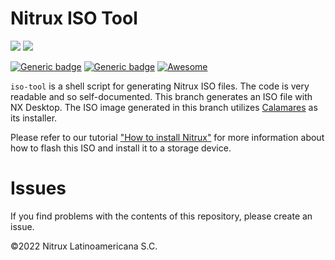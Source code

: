 # Nitrux ISO Tool

![](https://raw.githubusercontent.com/Nitrux/luv-icon-theme/master/Luv/mimetypes/64/application-x-cd-image.svg) ![](https://raw.githubusercontent.com/Nitrux/luv-icon-theme/master/Luv/apps/64/live-installer.svg)

[![Generic badge](https://img.shields.io/badge/Installer-Calamares-green)](https://shields.io/) [![Generic badge](https://img.shields.io/badge/Arch-x64-yellowgreen.svg)](https://shields.io/) [![Awesome](https://awesome.re/badge.svg)](https://awesome.re)


`iso-tool` is a shell script for generating Nitrux ISO files. The code is very readable and so self-documented.
This branch generates an ISO file with NX Desktop. The ISO image generated in this branch utilizes [Calamares](https://calamares.io/) as its installer.

Please refer to our tutorial ["How to install Nitrux"](https://nxos.org/tutorial/how-to-install-nitrux/) for more information about how to flash this ISO and install it to a storage device.

# Issues
If you find problems with the contents of this repository, please create an issue.

©2022 Nitrux Latinoamericana S.C.
